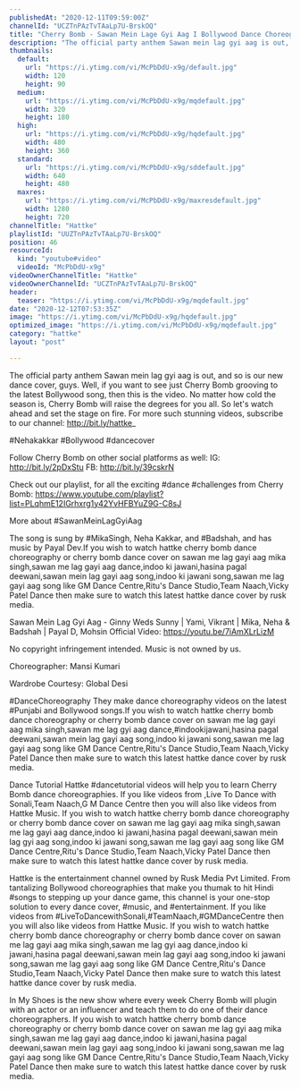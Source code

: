 ```yaml
---
publishedAt: "2020-12-11T09:59:00Z"
channelId: "UCZTnPAzTvTAaLp7U-BrskOQ"
title: "Cherry Bomb - Sawan Mein Lage Gyi Aag I Bollywood Dance Choreography | Hattke"
description: "The official party anthem Sawan mein lag gyi aag is out, and so is our new dance cover, guys. Well, if you want to see just Cherry Bomb grooving to the latest Bollywood song, then this is the video. No matter how cold the season is, Cherry Bomb will raise the degrees for you all. So let's watch ahead and set the stage on fire.  For more such stunning videos, subscribe to our channel: http://bit.ly/hattke_\n\n#Nehakakkar #Bollywood #dancecover\n\nFollow Cherry Bomb on other social platforms as well: \nIG: http://bit.ly/2pDxStu\nFB: http://bit.ly/39cskrN\n\nCheck out our playlist, for all the exciting #dance #challenges from Cherry Bomb: https://www.youtube.com/playlist?list=PLqhmE12IGrhxrg1y42YvHFBYuZ9G-C8sJ\n\nMore about #SawanMeinLagGyiAag\n\nThe song is sung by #MikaSingh, Neha Kakkar, and #Badshah, and has music by Payal Dev.If you wish to watch hattke cherry bomb dance choreography or cherry bomb dance cover on sawan me lag gayi aag mika singh,sawan me lag gayi aag dance,indoo ki jawani,hasina pagal deewani,sawan mein lag gayi aag song,indoo ki jawani song,sawan me lag gayi aag song like GM Dance Centre,Ritu's Dance Studio,Team Naach,Vicky Patel Dance then make sure to watch this latest hattke dance cover by rusk media.\n\n\nSawan Mein Lag Gyi Aag - Ginny Weds Sunny | Yami, Vikrant | Mika, Neha & Badshah | Payal D, Mohsin\nOfficial Video: https://youtu.be/7iAmXLrLizM\n\nNo copyright infringement intended. Music is not owned by us.\n\nChoreographer: Mansi Kumari\n\nWardrobe Courtesy: Global Desi\n\n#DanceChoreography\nThey make dance choreography videos on the latest #Punjabi and Bollywood songs.If you wish to watch hattke cherry bomb dance choreography or cherry bomb dance cover on sawan me lag gayi aag mika singh,sawan me lag gyi aag dance,#indookijawani,hasina pagal deewani,sawan mein lag gayi aag song,indoo ki jawani song,sawan me lag gayi aag song like GM Dance Centre,Ritu's Dance Studio,Team Naach,Vicky Patel Dance then make sure to watch this latest hattke dance cover by rusk media.\n\nDance Tutorial\nHattke #dancetutorial videos will help you to learn Cherry Bomb dance choreographies.  If you like videos from ,Live To Dance with Sonali,Team Naach,G M Dance Centre then you will also like videos from Hattke Music. If you wish to watch hattke cherry bomb dance choreography or cherry bomb dance cover on sawan me lag gayi aag mika singh,sawan me lag gayi aag dance,indoo ki jawani,hasina pagal deewani,sawan mein lag gyi aag song,indoo ki jawani song,sawan me lag gayi aag song like GM Dance Centre,Ritu's Dance Studio,Team Naach,Vicky Patel Dance then make sure to watch this latest hattke dance cover by rusk media.\n\nHattke is the entertainment channel owned by Rusk Media Pvt Limited. From tantalizing Bollywood choreographies that make you thumak to hit Hindi #songs to stepping up your dance game, this channel is your one-stop solution to every dance cover, #music, and #entertainment. If you like videos from #LiveToDancewithSonali,#TeamNaach,#GMDanceCentre then you will also like videos from Hattke Music. If you wish to watch hattke cherry bomb dance choreography or cherry bomb dance cover on sawan me lag gayi aag mika singh,sawan me lag gyi aag dance,indoo ki jawani,hasina pagal deewani,sawan mein lag gayi aag song,indoo ki jawani song,sawan me lag gayi aag song like GM Dance Centre,Ritu's Dance Studio,Team Naach,Vicky Patel Dance then make sure to watch this latest hattke dance cover by rusk media.\n\nIn My Shoes is the new show where every week Cherry Bomb will plugin with an actor or an influencer and teach them to do one of their dance choreographers. If you wish to watch hattke cherry bomb dance choreography or cherry bomb dance cover on sawan me lag gyi aag mika singh,sawan me lag gayi aag dance,indoo ki jawani,hasina pagal deewani,sawan mein lag gayi aag song,indoo ki jawani song,sawan me lag gayi aag song like GM Dance Centre,Ritu's Dance Studio,Team Naach,Vicky Patel Dance then make sure to watch this latest hattke dance cover by rusk media."
thumbnails:
  default:
    url: "https://i.ytimg.com/vi/McPbDdU-x9g/default.jpg"
    width: 120
    height: 90
  medium:
    url: "https://i.ytimg.com/vi/McPbDdU-x9g/mqdefault.jpg"
    width: 320
    height: 180
  high:
    url: "https://i.ytimg.com/vi/McPbDdU-x9g/hqdefault.jpg"
    width: 480
    height: 360
  standard:
    url: "https://i.ytimg.com/vi/McPbDdU-x9g/sddefault.jpg"
    width: 640
    height: 480
  maxres:
    url: "https://i.ytimg.com/vi/McPbDdU-x9g/maxresdefault.jpg"
    width: 1280
    height: 720
channelTitle: "Hattke"
playlistId: "UUZTnPAzTvTAaLp7U-BrskOQ"
position: 46
resourceId:
  kind: "youtube#video"
  videoId: "McPbDdU-x9g"
videoOwnerChannelTitle: "Hattke"
videoOwnerChannelId: "UCZTnPAzTvTAaLp7U-BrskOQ"
header:
  teaser: "https://i.ytimg.com/vi/McPbDdU-x9g/mqdefault.jpg"
date: "2020-12-12T07:53:35Z"
image: "https://i.ytimg.com/vi/McPbDdU-x9g/hqdefault.jpg"
optimized_image: "https://i.ytimg.com/vi/McPbDdU-x9g/mqdefault.jpg"
category: "hattke"
layout: "post"

---
```

The official party anthem Sawan mein lag gyi aag is out, and so is our new dance cover, guys. Well, if you want to see just Cherry Bomb grooving to the latest Bollywood song, then this is the video. No matter how cold the season is, Cherry Bomb will raise the degrees for you all. So let's watch ahead and set the stage on fire.  For more such stunning videos, subscribe to our channel: http://bit.ly/hattke_

#Nehakakkar #Bollywood #dancecover

Follow Cherry Bomb on other social platforms as well: 
IG: http://bit.ly/2pDxStu
FB: http://bit.ly/39cskrN

Check out our playlist, for all the exciting #dance #challenges from Cherry Bomb: https://www.youtube.com/playlist?list=PLqhmE12IGrhxrg1y42YvHFBYuZ9G-C8sJ

More about #SawanMeinLagGyiAag

The song is sung by #MikaSingh, Neha Kakkar, and #Badshah, and has music by Payal Dev.If you wish to watch hattke cherry bomb dance choreography or cherry bomb dance cover on sawan me lag gayi aag mika singh,sawan me lag gayi aag dance,indoo ki jawani,hasina pagal deewani,sawan mein lag gayi aag song,indoo ki jawani song,sawan me lag gayi aag song like GM Dance Centre,Ritu's Dance Studio,Team Naach,Vicky Patel Dance then make sure to watch this latest hattke dance cover by rusk media.


Sawan Mein Lag Gyi Aag - Ginny Weds Sunny | Yami, Vikrant | Mika, Neha & Badshah | Payal D, Mohsin
Official Video: https://youtu.be/7iAmXLrLizM

No copyright infringement intended. Music is not owned by us.

Choreographer: Mansi Kumari

Wardrobe Courtesy: Global Desi

#DanceChoreography
They make dance choreography videos on the latest #Punjabi and Bollywood songs.If you wish to watch hattke cherry bomb dance choreography or cherry bomb dance cover on sawan me lag gayi aag mika singh,sawan me lag gyi aag dance,#indookijawani,hasina pagal deewani,sawan mein lag gayi aag song,indoo ki jawani song,sawan me lag gayi aag song like GM Dance Centre,Ritu's Dance Studio,Team Naach,Vicky Patel Dance then make sure to watch this latest hattke dance cover by rusk media.

Dance Tutorial
Hattke #dancetutorial videos will help you to learn Cherry Bomb dance choreographies.  If you like videos from ,Live To Dance with Sonali,Team Naach,G M Dance Centre then you will also like videos from Hattke Music. If you wish to watch hattke cherry bomb dance choreography or cherry bomb dance cover on sawan me lag gayi aag mika singh,sawan me lag gayi aag dance,indoo ki jawani,hasina pagal deewani,sawan mein lag gyi aag song,indoo ki jawani song,sawan me lag gayi aag song like GM Dance Centre,Ritu's Dance Studio,Team Naach,Vicky Patel Dance then make sure to watch this latest hattke dance cover by rusk media.

Hattke is the entertainment channel owned by Rusk Media Pvt Limited. From tantalizing Bollywood choreographies that make you thumak to hit Hindi #songs to stepping up your dance game, this channel is your one-stop solution to every dance cover, #music, and #entertainment. If you like videos from #LiveToDancewithSonali,#TeamNaach,#GMDanceCentre then you will also like videos from Hattke Music. If you wish to watch hattke cherry bomb dance choreography or cherry bomb dance cover on sawan me lag gayi aag mika singh,sawan me lag gyi aag dance,indoo ki jawani,hasina pagal deewani,sawan mein lag gayi aag song,indoo ki jawani song,sawan me lag gayi aag song like GM Dance Centre,Ritu's Dance Studio,Team Naach,Vicky Patel Dance then make sure to watch this latest hattke dance cover by rusk media.

In My Shoes is the new show where every week Cherry Bomb will plugin with an actor or an influencer and teach them to do one of their dance choreographers. If you wish to watch hattke cherry bomb dance choreography or cherry bomb dance cover on sawan me lag gyi aag mika singh,sawan me lag gayi aag dance,indoo ki jawani,hasina pagal deewani,sawan mein lag gayi aag song,indoo ki jawani song,sawan me lag gayi aag song like GM Dance Centre,Ritu's Dance Studio,Team Naach,Vicky Patel Dance then make sure to watch this latest hattke dance cover by rusk media.